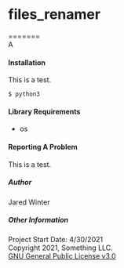 # files_renamer
=======
<br />
A
<br />

#### Installation

This is a test.

```
$ python3
```

#### Library Requirements

- os

#### Reporting A Problem

This is a test.

##### Author

Jared Winter

##### Other Information

Project Start Date: 4/30/2021  
Copyright 2021, Something LLC.  
[GNU General Public License v3.0](https://www.gnu.org/licenses/gpl-3.0.en.html)